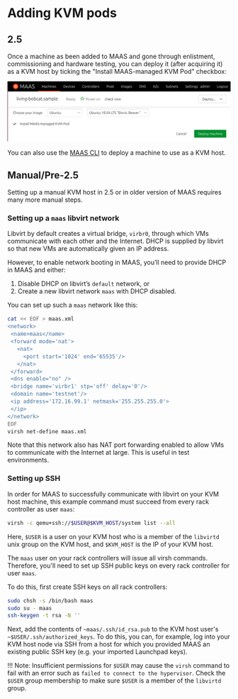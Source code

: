 # Adding KVM pods

## 2.5

Once a machine as been added to MAAS and gone through enlistment, commissioning
and hardware testing, you can deploy it (after acquiring it) as a KVM host by
ticking the "Install MAAS-managed KVM Pod" checkbox:

![kvmpoddeploy][img__kvmpoddeploy]

You can also use the [MAAS CLI][cli-deploy-kvm] to deploy a machine to use as a
KVM host.


## Manual/Pre-2.5

Setting up a manual KVM host in 2.5 or in older version of MAAS requires many
more manual steps.

### Setting up a `maas` libvirt network

Libvirt by default creates a virtual bridge, `virbr0`, through which VMs
communicate with each other and the Internet. DHCP is supplied by libvirt so
that new VMs are automatically given an IP address.

However, to enable network booting in MAAS, you’ll need to provide DHCP in MAAS
and either:

1. Disable DHCP on libvirt’s `default` network, or
2. Create a new libvirt network `maas` with DHCP disabled.

You can set up such a `maas` network like this:

```bash
cat << EOF > maas.xml
<network>
 <name>maas</name>
 <forward mode='nat'>
   <nat>
     <port start='1024' end='65535'/>
   </nat>
 </forward>
 <dns enable="no" />
 <bridge name='virbr1' stp='off' delay='0'/>
 <domain name='testnet'/>
 <ip address='172.16.99.1' netmask='255.255.255.0'>
 </ip>
</network>
EOF
virsh net-define maas.xml
```

Note that this network also has NAT port forwarding enabled to allow VMs to
communicate with the Internet at large. This is useful in test environments.

### Setting up SSH

In order for MAAS to successfully communicate with libvirt on your KVM host
machine, this example command must succeed from every rack controller as user
`maas`:

```bash
virsh -c qemu+ssh://$USER@$KVM_HOST/system list --all
```

Here, `$USER` is a user on your KVM host who is a member of the `libvirtd` unix
group on the KVM host, and `$KVM_HOST` is the IP of your KVM host.

The `maas` user on your rack controllers will issue all virsh commands.
Therefore, you'll need to set up SSH public keys on every rack controller for
user `maas`.

To do this, first create SSH keys on all rack controllers:

```bash
sudo chsh -s /bin/bash maas
sudo su - maas
ssh-keygen -t rsa -N ''
```

Next, add the contents of `~maas/.ssh/id_rsa.pub` to the KVM host user's
`~$USER/.ssh/authorized_keys`. To do this, you can, for example, log into your
KVM host node via SSH from a host for which you provided MAAS an existing public
SSH key (e.g. your imported Launchpad keys).

!!! Note:
    Insufficient permissions for `$USER` may cause the `virsh` command to fail
    with an error such as `failed to connect to the hypervisor`. Check the
    `$USER` group membership to make sure `$USER` is a member of the `libvirtd`
    group.


<!-- LINKS -->


[img__kvmpoddeploy]: ../media/manage-kvm-pods__2.5_kvm-pod-deploy.png
[cli-deploy-kvm]: manage-cli-common.md#deploy-a-node
